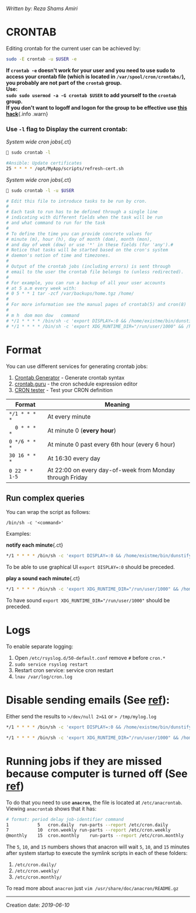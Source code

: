 _Written by: Reza Shams Amiri_

# CRONTAB

Editing crontab for the current user can be achieved by:

``` sh
sudo -E crontab -u $USER -e
```
**If `crontab -e` doesn't work for your user and you need to use sudo to access your crontab file (which is located in `/var/spool/cron/crontabs/`), you probably are not part of the `crontab` group.<br>Use:<br> `sudo sudo usermod -a -G crontab $USER` to add yourself to the `crontab` group.<br>If you don't want to logoff and logon for the group to be effective use [this hack][SRALUSGAWLOSU]**{.info .warn}

### Use `-l` flag to Display the current crontab:
_System wide cron jobs_{.ct}
``` sh
 sudo crontab -l

#Ansible: Update certificates
25 * * * * /opt/MyApp/scripts/refresh-cert.sh
```
_System wide cron jobs_{.ct}
``` sh
 sudo crontab -l -u $USER

# Edit this file to introduce tasks to be run by cron.
# 
# Each task to run has to be defined through a single line
# indicating with different fields when the task will be run
# and what command to run for the task
# 
# To define the time you can provide concrete values for
# minute (m), hour (h), day of month (dom), month (mon),
# and day of week (dow) or use '*' in these fields (for 'any').# 
# Notice that tasks will be started based on the cron's system
# daemon's notion of time and timezones.
# 
# Output of the crontab jobs (including errors) is sent through
# email to the user the crontab file belongs to (unless redirected).
# 
# For example, you can run a backup of all your user accounts
# at 5 a.m every week with:
# 0 5 * * 1 tar -zcf /var/backups/home.tgz /home/
# 
# For more information see the manual pages of crontab(5) and cron(8)
# 
# m h  dom mon dow   command
# */1 * * * * /bin/sh -c 'export DISPLAY=:0 && /home/existme/bin/dunstify -p "Run each five minutes" "... $(date)" -i "done-38"' >/dev/null 2>&1
# */1 * * * * /bin/sh -c 'export XDG_RUNTIME_DIR="/run/user/1000" && /home/existme/bin/,ding' > /tmp/crontab.log
```

# Format

You can use different services for generating crontab jobs:
1. [Crontab Generator][CGGCS]  - Generate crontab syntax
2. [crontab.guru][CGTCSEE]  - the cron schedule expression editor
3. [CRON tester][CTTYCD] - Test your CRON definition


| Format | Meaning |
| ------ | ------- |
| `*/1 * * * *` | At every minute |
| `  0 * * * *` | At minute 0 (**every hour**) |
| `0 */6 * * *` | At minute 0 past every 6th hour (every 6 hour) |
| `30 16 * * *` | At 16:30 every day |
| `0 22 * * 1-5` | At 22:00 on every day-of-week from Monday through Friday |

## Run complex queries

You can wrap the script as follows:

```
/bin/sh -c '<command>'
```

Examples:

**notify each minute**{.ct}

``` sh
*/1 * * * * /bin/sh -c 'export DISPLAY=:0 && /home/existme/bin/dunstify -p "Runs each minutes" "... $(date)" -i "done-38"'
```

To be able to use graphical UI `export DISPLAY=:0` should be preceded.

**play a sound each minute**{.ct}

``` sh
*/1 * * * * /bin/sh -c 'export XDG_RUNTIME_DIR="/run/user/1000" && /home/existme/bin/,ding'
```

To have sound `export XDG_RUNTIME_DIR="/run/user/1000"` should be preceded.

# Logs

To enable separate logging:

1. Open `/etc/rsyslog.d/50-default.conf` remove `#` before `cron.*`
2. `sudo service rsyslog restart`
3. Restart cron service: service cron restart
4. `lnav /var/log/cron.log`

# Disable sending emails (See [ref][DTMABCCOALOULSN]):

Either send the results to `>/dev/null 2>&1` or `> /tmp/mylog.log`

``` sh
*/1 * * * * /bin/sh -c 'export DISPLAY=:0 && /home/existme/bin/dunstify -p "Run each five minutes" "... $(date)" -i "done-38"' >/dev/null 2>&1

*/1 * * * * /bin/sh -c 'export XDG_RUNTIME_DIR="/run/user/1000" && /home/existme/bin/,ding' > /tmp/crontab.log
```
# Running jobs if they are missed because computer is turned off (See [ref][LJSUCWWHWCISDTTSF])
To do that you need to use **`anacron`**, the file is located at `/etc/anacrontab`. Viewing `anacrontab` shows that it has:
``` sh
# format: period delay job-identifier command
1	        5	cron.daily	run-parts --report /etc/cron.daily
7	        10	cron.weekly	run-parts --report /etc/cron.weekly
@monthly	15	cron.monthly	run-parts --report /etc/cron.monthly
```
The `5`, `10`, and `15` numbers shows that anacron will wait `5`, `10`, and `15` minutes after system startup to execute the symlink scripts in each of these folders:
1. `/etc/cron.daily/`
1. `/etc/cron.weekly/`
1. `/etc/cron.monthly/`

To read more about `anacron` just `vim /usr/share/doc/anacron/README.gz`
- - -

Creation date: _2019-06-10_

[CGGCS]: https://crontab-generator.org/
[DTMABCCOALOULSN]: https://www.cyberciti.biz/faq/disable-the-mail-alert-by-crontab-command/
[CGTCSEE]: https://crontab.guru
[CTTYCD]: http://cron.schlitt.info/index.php
[LJSUCWWHWCISDTTSF]: https://serverfault.com/a/52338/447489
[SRALUSGAWLOSU]: https://superuser.com/a/345051/285113